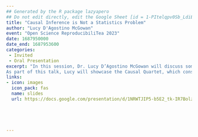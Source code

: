 ```yaml
---
## Generated by the R package lazyapero
## Do not edit directly, edit the Google Sheet [id = 1-PItelqpv0Sb_LdiEDqb8O3D_Roii5nVTL07IRVbRtA]
title: "Causal Inference is Not a Statistics Problem"
author: "Lucy D'Agostino McGowan"
event: "Open Science ReproducibiliTea 2023"
date: 1687950000
date_end: 1687953600
categories:
 - Invited
 - Oral Presentation
excerpt: "In this session, Dr. Lucy D’Agostino McGowan will discuss some of the major challenges in causal inference, and why statistical tools alone cannot uncover the data-generating mechanism when attempting to answer causal questions.
As part of this talk, Lucy will showcase the Causal Quartet, which consists of four datasets that have the same statistical properties, but different true causal effects due to different ways in which the data was generated. These examples illustrate the limitations of relying solely on statistical tools in data analyses and highlight the crucial role of domain-specific knowledge."
links:
- icon: images
  icon_pack: fas
  name: slides
  url: https://docs.google.com/presentation/d/1NRWTJIP5-b5E2_tk-IR7Bolz26Wb-8DHvQ2mwpuQeb8/edit#slide=id.g22bbe59f70d_0_183





---
```

